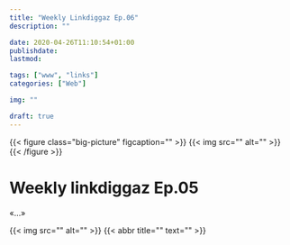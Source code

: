```yaml
---
title: "Weekly Linkdiggaz Ep.06"
description: ""

date: 2020-04-26T11:10:54+01:00
publishdate: 
lastmod: 

tags: ["www", "links"]
categories: ["Web"]

img: ""

draft: true
---
```


{{< figure class="big-picture" figcaption="" >}}
  {{< img src="" alt="" >}}
{{< /figure >}}

# Weekly linkdiggaz Ep.05

«…»

{{< img src="" alt="" >}}
{{< abbr title="" text="" >}}
